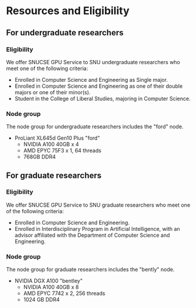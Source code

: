 # Resources and Eligibility

## For undergraduate researchers

### Eligibility

We offer SNUCSE GPU Service to SNU undergraduate researchers who meet one of the following criteria:

- Enrolled in Computer Science and Engineering as Single major.
- Enrolled in Computer Science and Engineering as one of their double majors or one of their minor(s).
- Student in the College of Liberal Studies, majoring in Computer Science.

### Node group

The node group for undergraduate researchers includes the "ford" node.

- ProLiant XL645d Gen10 Plus "ford"
  - NVIDIA A100 40GB x 4
  - AMD EPYC 75F3 x 1, 64 threads
  - 768GB DDR4

## For graduate researchers

### Eligibility

We offer SNUCSE GPU Service to SNU graduate researchers who meet one of the following criteria:

- Enrolled in Computer Science and Engineering.
- Enrolled in Interdisciplinary Program in Artificial Intelligence, with an advisor affiliated with the Department of Computer Science and Engineering.

### Node group

The node group for graduate researchers includes the "bently" node.

- NVIDIA DGX A100 "bentley"
  - NVIDIA A100 40GB x 8
  - AMD EPYC 7742 x 2, 256 threads
  - 1024 GB DDR4
